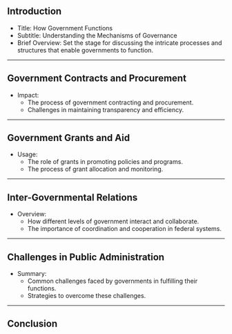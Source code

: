 ## Introduction
- Title: How Government Functions
- Subtitle: Understanding the Mechanisms of Governance
- Brief Overview: Set the stage for discussing the intricate processes and structures that enable governments to function.

---

## Government Contracts and Procurement
- Impact:
  - The process of government contracting and procurement.
  - Challenges in maintaining transparency and efficiency.

---

## Government Grants and Aid
- Usage:
  - The role of grants in promoting policies and programs.
  - The process of grant allocation and monitoring.

---

## Inter-Governmental Relations
- Overview:
  - How different levels of government interact and collaborate.
  - The importance of coordination and cooperation in federal systems.

---

## Challenges in Public Administration
- Summary:
  - Common challenges faced by governments in fulfilling their functions.
  - Strategies to overcome these challenges.


---

## Conclusion
